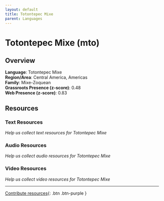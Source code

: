 ```yaml
---
layout: default
title: Totontepec Mixe
parent: Languages
---
```


# Totontepec Mixe (mto)

## Overview

**Language**: Totontepec Mixe  
**Region/Area**: Central America, Americas  
**Family**: Mixe-Zoquean  
**Grassroots Presence (z-score)**: 0.48  
**Web Presence (z-score)**: 0.83  

## Resources

### Text Resources
*Help us collect text resources for Totontepec Mixe*

### Audio Resources
*Help us collect audio resources for Totontepec Mixe*

### Video Resources
*Help us collect video resources for Totontepec Mixe*

---

[Contribute resources](https://forms.office.com/e/1SfLJx3u1r){: .btn .btn-purple }
